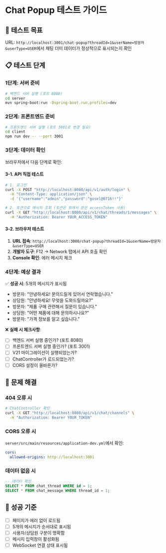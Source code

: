 # Chat Popup 테스트 가이드

## 🎯 테스트 목표

URL: `http://localhost:3001/chat-popup?threadId=1&userName=방문자&userType=USER`에서 채팅 더미 데이터가 정상적으로 표시되는지 확인

## 📋 테스트 단계

### 1단계: 서버 준비

```bash
# 백엔드 서버 실행 (포트 8080)
cd server
mvn spring-boot:run -Dspring-boot.run.profiles=dev
```

### 2단계: 프론트엔드 준비

```bash
# 프론트엔드 서버 실행 (포트 3001로 변경 필요)
cd client
npm run dev -- --port 3001
```

### 3단계: 데이터 확인

브라우저에서 다음 단계로 확인:

#### 3-1. API 직접 테스트

```bash
# 1. 로그인
curl -X POST "http://localhost:8080/api/v1/auth/login" \
  -H "Content-Type: application/json" \
  -d '{"username":"admin","password":"gosel@0716!!"}'

# 2. 토큰으로 메시지 조회 (토큰은 위에서 받은 accessToken 사용)
curl -X GET "http://localhost:8080/api/v1/chat/threads/1/messages" \
  -H "Authorization: Bearer YOUR_ACCESS_TOKEN"
```

#### 3-2. 브라우저 테스트

1. **URL 접속**: `http://localhost:3000/chat-popup?threadId=1&userName=방문자&userType=USER`
2. **개발자 도구**: F12 → Network 탭에서 API 호출 확인
3. **Console 확인**: 에러 메시지 체크

### 4단계: 예상 결과

✅ **성공 시**: 5개의 메시지가 표시됨

- 방문자: "안녕하세요! 문의드릴게 있어서 연락했습니다."
- 상담원: "안녕하세요! 무엇을 도와드릴까요?"
- 방문자: "제품 구매 관련해서 질문이 있습니다."
- 상담원: "어떤 제품에 대해 문의하시나요?"
- 방문자: "가격 정보를 알고 싶습니다."

❌ **실패 시 체크사항**:

- [ ] 백엔드 서버 실행 중인가? (포트 8080)
- [ ] 프론트엔드 서버 실행 중인가? (포트 3001)
- [ ] V21 마이그레이션이 실행되었는가?
- [ ] ChatController가 로드되었는가?
- [ ] CORS 설정이 올바른가?

## 🔧 문제 해결

### 404 오류 시

```bash
# ChatController 확인
curl -X GET "http://localhost:8080/api/v1/chat/channels" \
  -H "Authorization: Bearer YOUR_TOKEN"
```

### CORS 오류 시

`server/src/main/resources/application-dev.yml`에서 확인:

```yaml
cors:
  allowed-origins: http://localhost:3001
```

### 데이터 없음 시

```sql
-- 데이터 확인
SELECT * FROM chat_thread WHERE id = 1;
SELECT * FROM chat_message WHERE thread_id = 1;
```

## 🎉 성공 기준

- [ ] 페이지가 에러 없이 로드됨
- [ ] 5개의 메시지가 순서대로 표시됨
- [ ] 사용자/상담원 구분이 명확함
- [ ] 메시지 입력창이 활성화됨
- [ ] WebSocket 연결 상태 표시됨

